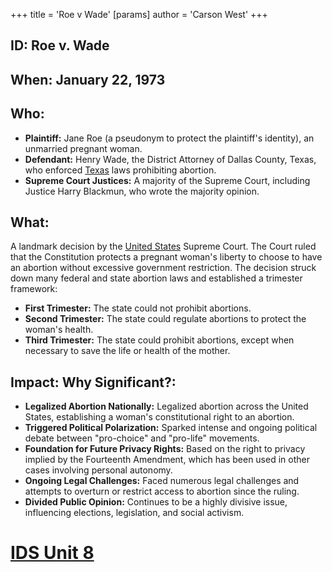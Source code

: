 +++
 title = 'Roe v Wade'
[params]
	author = 'Carson West'
+++
## ID: Roe v. Wade

## When: January 22, 1973

## Who:
*   **Plaintiff:** Jane Roe (a pseudonym to protect the plaintiff's identity), an unmarried pregnant woman.
*   **Defendant:** Henry Wade, the District Attorney of Dallas County, Texas, who enforced [Texas](./../texas/) laws prohibiting abortion.
*   **Supreme Court Justices:** A majority of the Supreme Court, including Justice Harry Blackmun, who wrote the majority opinion.

## What:
A landmark decision by the [United States](./../united-states/) Supreme Court. The Court ruled that the Constitution protects a pregnant woman's liberty to choose to have an abortion without excessive government restriction. The decision struck down many federal and state abortion laws and established a trimester framework:
*   **First Trimester:** The state could not prohibit abortions.
*   **Second Trimester:** The state could regulate abortions to protect the woman's health.
*   **Third Trimester:** The state could prohibit abortions, except when necessary to save the life or health of the mother.

## Impact: Why Significant?:
*   **Legalized Abortion Nationally:** Legalized abortion across the United States, establishing a woman's constitutional right to an abortion.
*   **Triggered Political Polarization:** Sparked intense and ongoing political debate between "pro-choice" and "pro-life" movements.
*   **Foundation for Future Privacy Rights:** Based on the right to privacy implied by the Fourteenth Amendment, which has been used in other cases involving personal autonomy.
*   **Ongoing Legal Challenges:** Faced numerous legal challenges and attempts to overturn or restrict access to abortion since the ruling.
*   **Divided Public Opinion:** Continues to be a highly divisive issue, influencing elections, legislation, and social activism.

# [IDS Unit 8](./../ids-unit-8/)